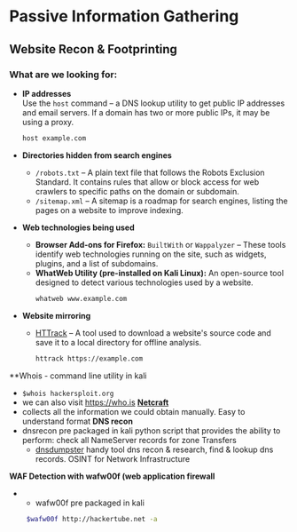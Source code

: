 # Passive Information Gathering

## Website Recon & Footprinting

### What are we looking for:

- **IP addresses**  
  Use the `host` command – a DNS lookup utility to get public IP addresses and email servers. If a domain has two or more public IPs, it may be using a proxy.
  ```sh
  host example.com
  ```

- **Directories hidden from search engines**  
  - `/robots.txt` – A plain text file that follows the Robots Exclusion Standard. It contains rules that allow or block access for web crawlers to specific paths on the domain or subdomain.
  - `/sitemap.xml` – A sitemap is a roadmap for search engines, listing the pages on a website to improve indexing.

- **Web technologies being used**  
  - **Browser Add-ons for Firefox:** `BuiltWith` or `Wappalyzer` – These tools identify web technologies running on the site, such as widgets, plugins, and a list of subdomains.
  - **WhatWeb Utility (pre-installed on Kali Linux):** An open-source tool designed to detect various technologies used by a website.
    ```sh
    whatweb www.example.com
    ```

- **Website mirroring**  
  - [HTTrack](https://www.httrack.com) – A tool used to download a website's source code and save it to a local directory for offline analysis.
    ```sh
    httrack https://example.com
    ```
**Whois - command line utility in kali
- ```$whois hackersploit.org```
- we can also visit https://who.is
**[Netcraft](https://sitereport.netcraft.com)**
- collects all the information we could obtain manually. Easy to understand format
**DNS recon**
- dnsrecon pre packaged in kali python script that provides the ability to perform: check all NameServer records for zone Transfers
  - [dnsdumpster](https://dnsdumpster.com) handy tool dns recon & research, find & lookup dns records. OSINT for Network Infrastructure 

**WAF Detection with wafw00f (web application firewall**
- - wafw00f pre packaged in kali 
   ```sh
    $wafw00f http://hackertube.net -a
    ```
